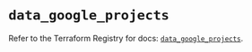 # `data_google_projects`

Refer to the Terraform Registry for docs: [`data_google_projects`](https://registry.terraform.io/providers/hashicorp/google/6.40.0/docs/data-sources/projects).
